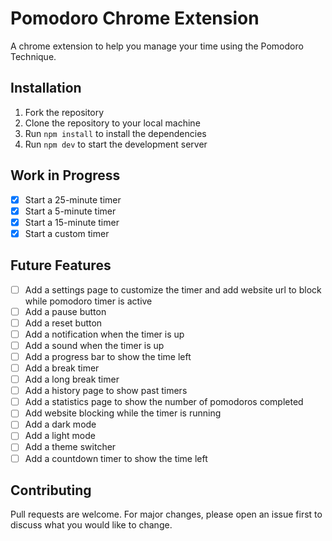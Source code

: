 # Pomodoro Chrome Extension

A chrome extension to help you manage your time using the Pomodoro Technique.

## Installation

1. Fork the repository
2. Clone the repository to your local machine
3. Run `npm install` to install the dependencies
4. Run `npm dev` to start the development server

## Work in Progress

- [x] Start a 25-minute timer
- [x] Start a 5-minute timer
- [x] Start a 15-minute timer
- [x] Start a custom timer

## Future Features

- [ ] Add a settings page to customize the timer and add website url to block while pomodoro timer is active
- [ ] Add a pause button
- [ ] Add a reset button
- [ ] Add a notification when the timer is up
- [ ] Add a sound when the timer is up
- [ ] Add a progress bar to show the time left
- [ ] Add a break timer
- [ ] Add a long break timer
- [ ] Add a history page to show past timers
- [ ] Add a statistics page to show the number of pomodoros completed
- [ ] Add website blocking while the timer is running
- [ ] Add a dark mode
- [ ] Add a light mode
- [ ] Add a theme switcher
- [ ] Add a countdown timer to show the time left

## Contributing

Pull requests are welcome. For major changes, please open an issue first to discuss what you would like to change.
